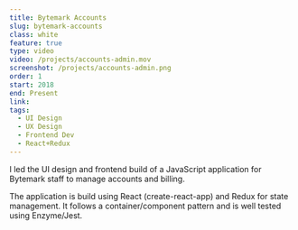 ```yaml
---
title: Bytemark Accounts
slug: bytemark-accounts
class: white
feature: true
type: video
video: /projects/accounts-admin.mov
screenshot: /projects/accounts-admin.png
order: 1
start: 2018
end: Present
link: 
tags:
  - UI Design
  - UX Design
  - Frontend Dev
  - React+Redux
---
```

I led the UI design and frontend build of a JavaScript application for Bytemark staff to manage accounts and billing.

The application is build using React (create-react-app) and Redux for state management. It follows a container/component pattern and is well tested using Enzyme/Jest.
